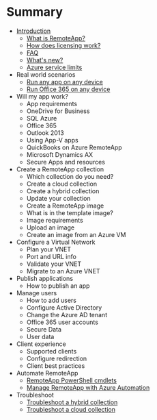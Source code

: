 # Summary

* [Introduction](README.md)
   * [What is RemoteApp?](overview/remoteapp-whatis.md)
   * [How does licensing work?](overview/remoteapp-licensing.md)
   * [FAQ](overview/remoteapp-faq.md)
   * [What's new?](overview/remoteapp-whatsnew.md)
   * [Azure service limits](overview/azure-subscription-service-limits.md)
* Real world scenarios
   * [Run any app on any device](real-world-scenarios/remoteapp-anyapp.md)
   * [Run Office 365 on any device](real-world-scenarios/remoteapp-tutorial-o365anywhere.md)
* Will my app work?
   * App requirements
   * OneDrive for Business
   * SQL Azure
   * Office 365
   * Outlook 2013
   * Using App-V apps
   * QuickBooks on Azure RemoteApp
   * Microsoft Dynamics AX
   * Secure Apps and resources
* Create a RemoteApp collection
   * Which collection do you need?
   * Create a cloud collection
   * Create a hybrid collection
   * Update your collection
   * Create a RemoteApp image
   * What is in the template image?
   * Image requirements
   * Upload an image
   * Create an image from an Azure VM
* Configure a Virtual Network
   * Plan your VNET
   * Port and URL info
   * Validate your VNET
   * Migrate to an Azure VNET
* Publish applications
   * How to publish an app
* Manage users
   * How to add users
   * Configure Active Directory
   * Change the Azure AD tenant
   * Office 365 user accounts
   * Secure Data
   * User data
* Client experience
   * Supported clients
   * Configure redirection
   * Client best practices
* Automate RemoteApp
   * [RemoteApp PowerShell cmdlets](automate-remoteapp/remoteapp-tutorial-arawithpowershell.md)
   * [Manage RemoteApp with Azure Automation](automate-remoteapp/automation-manage-remote-app.md)
* Troubleshoot
   * [Troubleshoot a hybrid collection](troubleshoot/remoteapp-hybridtrouble.md)
   * [Troubleshoot a cloud collection](troubleshoot/remoteapp-cloudtrouble.md)

